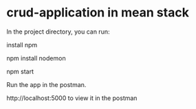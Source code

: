 # crud-application in mean stack

In the project directory, you can run:

install npm

npm install nodemon

npm start

Run the app in the postman.

http://localhost:5000 to view it in the postman
